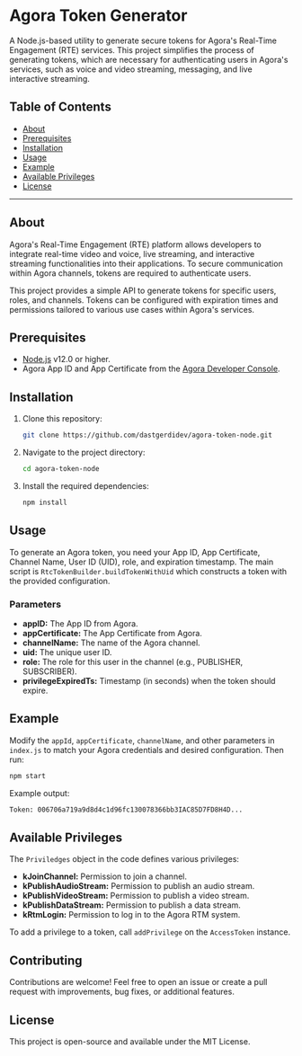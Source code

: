 # Agora Token Generator

A Node.js-based utility to generate secure tokens for Agora's Real-Time Engagement (RTE) services. This project simplifies the process of generating tokens, which are necessary for authenticating users in Agora's services, such as voice and video streaming, messaging, and live interactive streaming.

## Table of Contents

- [About](#about)
- [Prerequisites](#prerequisites)
- [Installation](#installation)
- [Usage](#usage)
- [Example](#example)
- [Available Privileges](#available-privileges)
- [License](#license)

---

## About

Agora's Real-Time Engagement (RTE) platform allows developers to integrate real-time video and voice, live streaming, and interactive streaming functionalities into their applications. To secure communication within Agora channels, tokens are required to authenticate users.

This project provides a simple API to generate tokens for specific users, roles, and channels. Tokens can be configured with expiration times and permissions tailored to various use cases within Agora's services.

## Prerequisites

- [Node.js](https://nodejs.org/) v12.0 or higher.
- Agora App ID and App Certificate from the [Agora Developer Console](https://console.agora.io/).

## Installation

1. Clone this repository:

   ```bash
   git clone https://github.com/dastgerdidev/agora-token-node.git
   
2. Navigate to the project directory:

   ```bash
   cd agora-token-node

2. Install the required dependencies:

   ```bash
   npm install

## Usage

To generate an Agora token, you need your App ID, App Certificate, Channel Name, User ID (UID), role, and expiration timestamp.
The main script is `RtcTokenBuilder.buildTokenWithUid` which constructs a token with the provided configuration.

### Parameters
- **appID:** The App ID from Agora.
- **appCertificate:** The App Certificate from Agora.
- **channelName:** The name of the Agora channel.
- **uid:** The unique user ID.
- **role:** The role for this user in the channel (e.g., PUBLISHER, SUBSCRIBER).
- **privilegeExpiredTs:** Timestamp (in seconds) when the token should expire.

## Example

Modify the `appId`, `appCertificate`, `channelName`, and other parameters in `index.js` to match your Agora credentials and desired configuration. Then run:

   ```bash
   npm start
   ```

Example output:

   ```bash
   Token: 006706a719a9d8d4c1d96fc130078366bb3IAC85D7FD8H4D...
   ```

## Available Privileges

The `Priviledges` object in the code defines various privileges:
- **kJoinChannel:** Permission to join a channel.
- **kPublishAudioStream:** Permission to publish an audio stream.
- **kPublishVideoStream:** Permission to publish a video stream.
- **kPublishDataStream:** Permission to publish a data stream.
- **kRtmLogin:** Permission to log in to the Agora RTM system.

To add a privilege to a token, call `addPrivilege` on the `AccessToken` instance.

## Contributing

Contributions are welcome! Feel free to open an issue or create a pull request with improvements, bug fixes, or additional features.

## License

This project is open-source and available under the MIT License.
